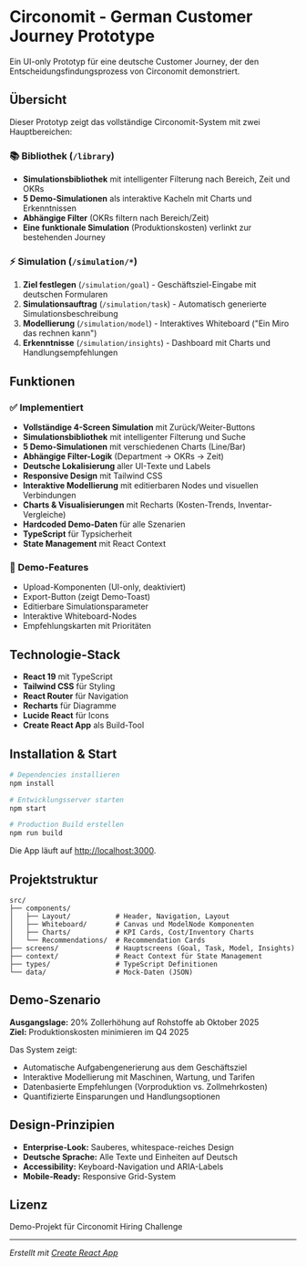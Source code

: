# Circonomit - German Customer Journey Prototype

Ein UI-only Prototyp für eine deutsche Customer Journey, der den Entscheidungsfindungsprozess von Circonomit demonstriert.

## Übersicht

Dieser Prototyp zeigt das vollständige Circonomit-System mit zwei Hauptbereichen:

### 📚 Bibliothek (`/library`)
- **Simulationsbibliothek** mit intelligenter Filterung nach Bereich, Zeit und OKRs
- **5 Demo-Simulationen** als interaktive Kacheln mit Charts und Erkenntnissen  
- **Abhängige Filter** (OKRs filtern nach Bereich/Zeit)
- **Eine funktionale Simulation** (Produktionskosten) verlinkt zur bestehenden Journey

### ⚡ Simulation (`/simulation/*`)
1. **Ziel festlegen** (`/simulation/goal`) - Geschäftsziel-Eingabe mit deutschen Formularen
2. **Simulationsauftrag** (`/simulation/task`) - Automatisch generierte Simulationsbeschreibung
3. **Modellierung** (`/simulation/model`) - Interaktives Whiteboard ("Ein Miro das rechnen kann")
4. **Erkenntnisse** (`/simulation/insights`) - Dashboard mit Charts und Handlungsempfehlungen

## Funktionen

### ✅ Implementiert
- **Vollständige 4-Screen Simulation** mit Zurück/Weiter-Buttons
- **Simulationsbibliothek** mit intelligenter Filterung und Suche
- **5 Demo-Simulationen** mit verschiedenen Charts (Line/Bar)
- **Abhängige Filter-Logik** (Department → OKRs → Zeit)
- **Deutsche Lokalisierung** aller UI-Texte und Labels
- **Responsive Design** mit Tailwind CSS
- **Interaktive Modellierung** mit editierbaren Nodes und visuellen Verbindungen
- **Charts & Visualisierungen** mit Recharts (Kosten-Trends, Inventar-Vergleiche)
- **Hardcoded Demo-Daten** für alle Szenarien
- **TypeScript** für Typsicherheit
- **State Management** mit React Context

### 🎯 Demo-Features
- Upload-Komponenten (UI-only, deaktiviert)
- Export-Button (zeigt Demo-Toast)
- Editierbare Simulationsparameter
- Interaktive Whiteboard-Nodes
- Empfehlungskarten mit Prioritäten

## Technologie-Stack

- **React 19** mit TypeScript
- **Tailwind CSS** für Styling
- **React Router** für Navigation
- **Recharts** für Diagramme
- **Lucide React** für Icons
- **Create React App** als Build-Tool

## Installation & Start

```bash
# Dependencies installieren
npm install

# Entwicklungsserver starten
npm start

# Production Build erstellen
npm run build
```

Die App läuft auf [http://localhost:3000](http://localhost:3000).

## Projektstruktur

```
src/
├── components/
│   ├── Layout/           # Header, Navigation, Layout
│   ├── Whiteboard/       # Canvas und ModelNode Komponenten
│   ├── Charts/           # KPI Cards, Cost/Inventory Charts
│   └── Recommendations/  # Recommendation Cards
├── screens/              # Hauptscreens (Goal, Task, Model, Insights)
├── context/              # React Context für State Management
├── types/                # TypeScript Definitionen
└── data/                 # Mock-Daten (JSON)
```

## Demo-Szenario

**Ausgangslage:** 20% Zollerhöhung auf Rohstoffe ab Oktober 2025  
**Ziel:** Produktionskosten minimieren im Q4 2025

Das System zeigt:
- Automatische Aufgabengenerierung aus dem Geschäftsziel
- Interaktive Modellierung mit Maschinen, Wartung, und Tarifen
- Datenbasierte Empfehlungen (Vorproduktion vs. Zollmehrkosten)
- Quantifizierte Einsparungen und Handlungsoptionen

## Design-Prinzipien

- **Enterprise-Look:** Sauberes, whitespace-reiches Design
- **Deutsche Sprache:** Alle Texte und Einheiten auf Deutsch
- **Accessibility:** Keyboard-Navigation und ARIA-Labels
- **Mobile-Ready:** Responsive Grid-System

## Lizenz

Demo-Projekt für Circonomit Hiring Challenge

---

*Erstellt mit [Create React App](https://github.com/facebook/create-react-app)*
